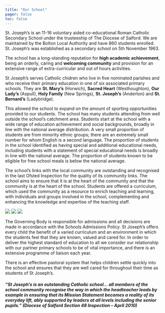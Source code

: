 ```yaml
---
title: "Our School"
pager: false
toc: false
---
```


St. Joseph’s  is an 11-16 voluntary aided co-educational Roman Catholic Secondary School under the trusteeship of The Diocese of Salford.  We are maintained by the Bolton Local Authority and have 860 students enrolled.  St. Joseph’s was established as a secondary school on 5th November 1963.

The school has a long-standing reputation for **high academic achievement**, being an orderly, caring and **welcoming community** and provision for an extensive range of extra-curricular and out of hours activities.

St Joseph’s serves Catholic chidren who live in five nominated parishes and who receive their primary education in one of six associated primary schools.  They are **St. Mary’s** (Horwich), **Sacred Heart** (Westhoughton), **Our Lady’s** (Aspull), **Holy Family** (New Springs), **St. Joseph’s** (Anderton) and **St. Bernard’s** (Ladybridge).

This allowed the school to expand on the amount of sporting opportunities provided to our students.    The school has many students attending from well outside the school’s catchment area.  Students start at the school with a wide range of education achievement and social backgrounds, broadly in line with the national average distribution.  A very small proportion of students are from minority ethnic groups; there are an extremely small number for whom English is a second language.  The proportion of students in the school identified as having special and additional educational needs, including students with a statement of special educational needs is broadly in line with the national average.   The proportion of students known to be eligible for free school meals is below the national average.

The school’s links with the local community are outstanding and recognised in the last Ofsted Inspection for the quality of its community links.  The school aims to ensure that it is at the heart of the community and that the community is at the heart of the school.  Students are offered a curriculum, which used the community as a resource to enrich teaching and learning, with individuals and groups involved in the school, complementing and enhancing the knowledge and expertise of the teaching staff.

![](https://stjosephsbolton.org.uk/wp-content/uploads/2019/11/IMG_3681-300x200.jpg)
![](https://stjosephsbolton.org.uk/wp-content/uploads/2021/10/IMG_2025-300x200.jpg)
![](https://stjosephsbolton.org.uk/wp-content/uploads/2021/10/IMG_2067-300x200.jpg)

The Governing Body is responsible for admissions and all decisions are made in accordance with the Schools Admissions Policy.  St Joseph’s offers every child the benefit of a varied curriculum and an environment in which the students feel that they are known, valued and cared for.  In order to deliver the highest standard of education to all we consider our relationship with our partner primary schools to be of vital importance, and there is an extensive programme of liaison each year.

There is an effective pastoral system that helps children settle quickly into the school and ensures that they are well cared for throughout their time as students of St Joseph’s.

##### “St Joseph’s is an outstanding Catholic school… all members of the school community recognise the way in which the headteacher leads by example in ensuring that its Mission Statement becomes a reality of its everyday lift, ably supported by leaders at all levels including the senior pupils.” *(Diocese of Salford Section 48 Inspection – April 2010)*